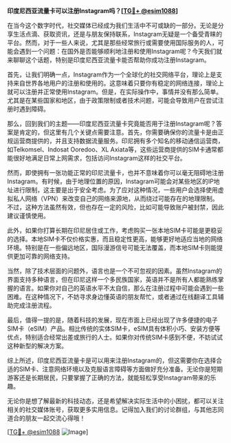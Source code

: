 **印度尼西亚流量卡可以注册Instagram吗？[[TG💪+ @esim1088](https://t.me/s/esim1088)]**

在当今这个数字时代，社交媒体已经成为我们生活中不可或缺的一部分。无论是分享生活点滴、获取资讯，还是与朋友保持联系，Instagram无疑是一个备受青睐的平台。然而，对于一些人来说，尤其是那些经常旅行或需要使用国际服务的人，可能会遇到一个问题：在国外是否能够顺利地注册和使用Instagram呢？今天我们就来聊聊这个话题，特别是印度尼西亚流量卡能否帮助你成功注册Instagram。

首先，让我们明确一点，Instagram作为一个全球化的社交网络平台，理论上是支持来自世界各地用户的注册和使用的。这意味着只要你有稳定的网络连接，理论上就可以注册并正常使用Instagram。但是，在实际操作中，事情并没有那么简单。尤其是在某些国家和地区，由于政策限制或者技术问题，可能会导致用户在尝试注册时遇到障碍。

那么，回到我们的主题——印度尼西亚流量卡究竟能否用于注册Instagram呢？答案是肯定的，但这里有几个关键点需要注意。首先，你需要确保你的流量卡是由正规运营商提供的，并且支持数据流量服务。印尼拥有多个知名的移动通信运营商，如Telkomsel、Indosat Ooredoo、XL Axiata等，这些运营商提供的SIM卡通常都能很好地满足日常上网需求，包括访问Instagram这样的社交平台。

然而，即使拥有一张功能正常的印尼流量卡，也并不意味着你可以毫无阻碍地注册Instagram。有时候，由于地理位置的原因，Instagram可能会对某些地区的IP地址进行限制，这主要是出于安全考虑。为了应对这种情况，一些用户会选择使用虚拟私人网络（VPN）来改变自己的网络来源地，从而绕过可能存在的地理限制。不过，这种方法虽然有效，但也存在一定的风险，比如可能导致账户被封禁，因此建议谨慎使用。

此外，如果你打算长期在印尼居住或工作，考虑购买一张本地SIM卡可能是更稳妥的选择。本地SIM卡不仅价格实惠，而且稳定性更高，能够更好地适应当地的网络环境。特别是在一些偏远地区，国际漫游信号可能无法覆盖，而本地SIM卡则能提供更加可靠的网络支持。

当然，除了技术层面的问题外，语言也是一个不可忽视的因素。虽然Instagram的界面支持多种语言，但在印尼这样一个多民族国家，英语并不是所有人都能熟练掌握的语言。如果你对自己的英语水平不太自信，那么在注册过程中可能会遇到一些困难。在这种情况下，不妨寻求身边懂英语的朋友帮忙，或者通过在线翻译工具辅助完成注册流程。

最后，值得一提的是，随着科技的发展，现在市面上已经出现了许多便捷的电子SIM卡（eSIM）产品。相比传统的实体SIM卡，eSIM具有体积小巧、安装方便等优点，特别适合经常出差或旅行的人士。如果你对传统SIM卡感到不便，不妨试试这种新型的解决方案。

综上所述，印度尼西亚流量卡是可以用来注册Instagram的，但这需要你在选择合适的SIM卡、注意网络环境以及克服语言障碍等方面做好充分准备。无论你是短期游客还是长期居民，只要掌握了正确的方法，就能轻松享受Instagram带来的乐趣。

无论你是想了解最新的科技动态，还是希望解决实际生活中的小困扰，都可以关注相关的社交媒体账号，获取更多实用信息。记得加入我们的讨论群组，与其他志同道合的朋友一起交流心得哦！

[[TG💪+ @esim1088](https://t.me/s/esim1088) ![Image](https://i.postimg.cc/4NQfJmqS/Snipaste-2025-05-13-00-14-12.png)]